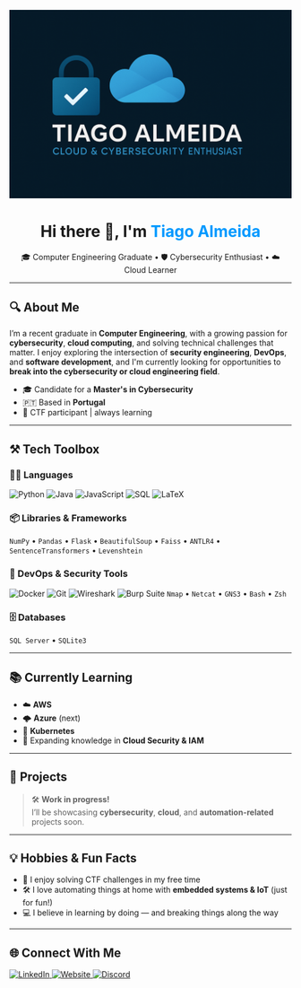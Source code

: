 <!-- Banner -->
<p align="center">
  <img src="https://raw.githubusercontent.com/TiagoJRAlmeida/TiagoJRAlmeida/main/assets/banner.png" alt="Tiago Almeida - Header Banner"/>
</p>

<h1 align="center">Hi there 👋, I'm <span style="color:#0099ff;">Tiago Almeida</span></h1>
<p align="center">🎓 Computer Engineering Graduate • 🛡️ Cybersecurity Enthusiast • ☁️ Cloud Learner</p>

---

## 🔍 About Me

I’m a recent graduate in **Computer Engineering**, with a growing passion for **cybersecurity**, **cloud computing**, and solving technical challenges that matter. I enjoy exploring the intersection of **security engineering**, **DevOps**, and **software development**, and I'm currently looking for opportunities to **break into the cybersecurity or cloud engineering field**.

- 🎓 Candidate for a **Master's in Cybersecurity**
- 🇵🇹 Based in **Portugal**
- 🧠 CTF participant | always learning

---

## ⚒️ Tech Toolbox

### 👨‍💻 Languages
![Python](https://img.shields.io/badge/-Python-14354C?style=for-the-badge&logo=python&logoColor=white)
![Java](https://img.shields.io/badge/-Java-007396?style=for-the-badge&logo=java&logoColor=white)
![JavaScript](https://img.shields.io/badge/-JavaScript-F7DF1E?style=for-the-badge&logo=javascript&logoColor=black)
![SQL](https://img.shields.io/badge/-SQL-003B57?style=for-the-badge&logo=sqlite&logoColor=white)
![LaTeX](https://img.shields.io/badge/-LaTeX-008080?style=for-the-badge&logo=latex&logoColor=white)

### 📦 Libraries & Frameworks
`NumPy` • `Pandas` • `Flask` • `BeautifulSoup` • `Faiss` • `ANTLR4` • `SentenceTransformers` • `Levenshtein`

### 🔐 DevOps & Security Tools
![Docker](https://img.shields.io/badge/-Docker-2496ED?style=for-the-badge&logo=docker&logoColor=white)
![Git](https://img.shields.io/badge/-Git-F05032?style=for-the-badge&logo=git&logoColor=white)
![Wireshark](https://img.shields.io/badge/-Wireshark-1679A7?style=for-the-badge&logo=wireshark&logoColor=white)
![Burp Suite](https://img.shields.io/badge/-Burp%20Suite-FF6600?style=for-the-badge&logo=burpsuite&logoColor=white)
`Nmap` • `Netcat` • `GNS3` • `Bash` • `Zsh`

### 🗄️ Databases
`SQL Server` • `SQLite3`

---

## 📚 Currently Learning

- ☁️ **AWS**
- 🌩️ **Azure** (next)
- 🐳 **Kubernetes**
- 🔐 Expanding knowledge in **Cloud Security & IAM**

---

## 🚧 Projects

> 🛠️ **Work in progress!**  
> I’ll be showcasing **cybersecurity**, **cloud**, and **automation-related** projects soon.

---

## 💡 Hobbies & Fun Facts

- 🧠 I enjoy solving CTF challenges in my free time  
- 🛠️ I love automating things at home with **embedded systems & IoT** (just for fun!)  
- 💻 I believe in learning by doing — and breaking things along the way  

---

## 🌐 Connect With Me

<a href="https://www.linkedin.com/in/your-link-here">
    <img src="https://img.shields.io/badge/-LinkedIn-0A66C2?style=for-the-badge&logo=linkedin&logoColor=white" alt="LinkedIn">
</a>
<a href="https://yourwebsite.com">
    <img src="https://img.shields.io/badge/-Website-000000?style=for-the-badge&logo=githubpages&logoColor=white" alt="Website">
</a>
<a href="https://discordapp.com/users/yourdiscordid">
    <img src="https://img.shields.io/badge/-Discord-5865F2?style=for-the-badge&logo=discord&logoColor=white" alt="Discord">
</a>